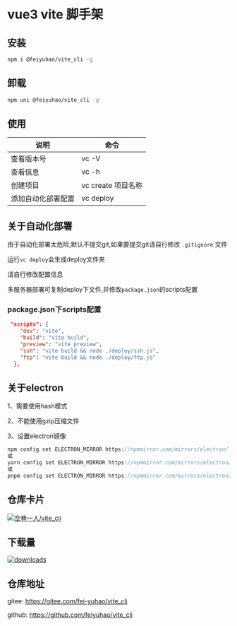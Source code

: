 # vue3 vite 脚手架

## 安装

```bash
npm i @feiyuhao/vite_cli -g
```

## 卸载

```bash
npm uni @feiyuhao/vite_cli -g
```

## 使用

|说明|命令|
|-|-|
|查看版本号|vc -V|
|查看信息|vc -h|
|创建项目|vc create 项目名称|
|添加自动化部署配置|vc deploy|

## 关于自动化部署

由于自动化部署太危险,默认不提交git,如果要提交git请自行修改 `.gitignore` 文件

运行`vc deploy`会生成deploy文件夹

请自行修改配置信息

多服务器部署可复制deploy下文件,并修改`package.json`的scripts配置
### package.json下scripts配置

```json
 "scripts": {
    "dev": "vite",
    "build": "vite build",
    "preview": "vite preview",
    "ssh": "vite build && node ./deploy/ssh.js",
    "ftp": "vite build && node ./deploy/ftp.js"
  },
```



## 关于electron

1、需要使用hash模式

2、不能使用gzip压缩文件

3、设置electron镜像

```csharp
npm config set ELECTRON_MIRROR https://npmmirror.com/mirrors/electron/
或
yarn config set ELECTRON_MIRROR https://npmmirror.com/mirrors/electron/
或
pnpm config set ELECTRON_MIRROR https://npmmirror.com/mirrors/electron/
```


## 仓库卡片

[![空巷一人/vite_cli](https://gitee.com/fei-yuhao/vite_cli/widgets/widget_card.svg?colors=4183c4,ffffff,ffffff,e3e9ed,666666,9b9b9b)](https://gitee.com/fei-yuhao/vite_cli)

## 下载量

[![downloads](https://img.shields.io/npm/dt/@feiyuhao/vite_cli) ](https://www.npmjs.com/package/@feiyuhao/vite_cli)

## 仓库地址

gitee: <https://gitee.com/fei-yuhao/vite_cli>

github: <https://github.com/feiyuhao/vite_cli>
